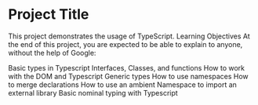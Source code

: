 # Project Title

This project demonstrates the usage of TypeScript.
Learning Objectives
At the end of this project, you are expected to be able to explain to anyone, without the help of Google:

Basic types in Typescript
Interfaces, Classes, and functions
How to work with the DOM and Typescript
Generic types
How to use namespaces
How to merge declarations
How to use an ambient Namespace to import an external library
Basic nominal typing with Typescript
